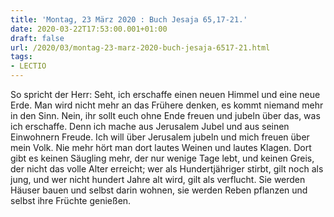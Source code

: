 ```yaml
---
title: 'Montag, 23 März 2020 : Buch Jesaja 65,17-21.'
date: 2020-03-22T17:53:00.001+01:00
draft: false
url: /2020/03/montag-23-marz-2020-buch-jesaja-6517-21.html
tags: 
- LECTIO
---
```


So spricht der Herr: Seht, ich erschaffe einen neuen Himmel und eine neue Erde. Man wird nicht mehr an das Frühere denken, es kommt niemand mehr in den Sinn. Nein, ihr sollt euch ohne Ende freuen und jubeln über das, was ich erschaffe. Denn ich mache aus Jerusalem Jubel und aus seinen Einwohnern Freude. Ich will über Jerusalem jubeln und mich freuen über mein Volk. Nie mehr hört man dort lautes Weinen und lautes Klagen. Dort gibt es keinen Säugling mehr, der nur wenige Tage lebt, und keinen Greis, der nicht das volle Alter erreicht; wer als Hundertjähriger stirbt, gilt noch als jung, und wer nicht hundert Jahre alt wird, gilt als verflucht. Sie werden Häuser bauen und selbst darin wohnen, sie werden Reben pflanzen und selbst ihre Früchte genießen.